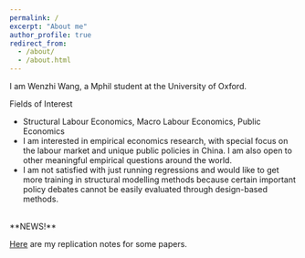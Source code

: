 ```yaml
---
permalink: /
excerpt: "About me"
author_profile: true
redirect_from: 
  - /about/
  - /about.html
---
```



I am Wenzhi Wang, a Mphil student at the University of Oxford.

Fields of Interest

- Structural Labour Economics, Macro Labour Economics, Public Economics
- I am interested in empirical economics research, with special focus on the labour market and unique public policies in China. I am also open to other meaningful empirical questions around the world.
- I am not satisfied with just running regressions and would like to get more training in structural modelling methods because certain important policy debates cannot be easily evaluated through design-based methods.

<br/>
**NEWS!**

[Here](https://wangwz-econ.github.io/replicationexercises/) are my replication notes for some papers.



